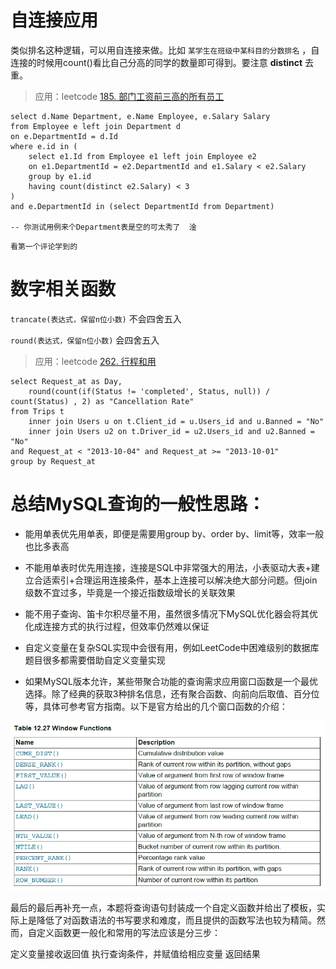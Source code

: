 # 自连接应用

类似排名这种逻辑，可以用自连接来做。比如   `某学生在班级中某科目的分数排名`   ，自连接的时候用count()看比自己分高的同学的数量即可得到。要注意   **distinct** 去重。

> 应用：leetcode [185. 部门工资前三高的所有员工](https://leetcode-cn.com/problems/department-top-three-salaries/)

```mysql
select d.Name Department, e.Name Employee, e.Salary Salary
from Employee e left join Department d
on e.DepartmentId = d.Id
where e.id in (
    select e1.Id from Employee e1 left join Employee e2 
    on e1.DepartmentId = e2.DepartmentId and e1.Salary < e2.Salary
    group by e1.id
    having count(distinct e2.Salary) < 3
)
and e.DepartmentId in (select DepartmentId from Department)

-- 你测试用例来个Department表是空的可太秀了  淦
```

`看第一个评论学到的`



# 数字相关函数

`trancate(表达式，保留n位小数)`    不会四舍五入

`round(表达式，保留n位小数)`    会四舍五入

> 应用：leetcode [262. 行程和用](https://leetcode-cn.com/problems/trips-and-users/)

```mysql
select Request_at as Day, 
	round(count(if(Status != 'completed', Status, null)) / count(Status) , 2) as "Cancellation Rate"
from Trips t
	inner join Users u on t.Client_id = u.Users_id and u.Banned = "No"
	inner join Users u2 on t.Driver_id = u2.Users_id and u2.Banned = "No"
and Request_at < "2013-10-04" and Request_at >= "2013-10-01"
group by Request_at
```





# 总结MySQL查询的一般性思路：

- 能用单表优先用单表，即便是需要用group by、order by、limit等，效率一般也比多表高

- 不能用单表时优先用连接，连接是SQL中非常强大的用法，小表驱动大表+建立合适索引+合理运用连接条件，基本上连接可以解决绝大部分问题。但join级数不宜过多，毕竟是一个接近指数级增长的关联效果

- 能不用子查询、笛卡尔积尽量不用，虽然很多情况下MySQL优化器会将其优化成连接方式的执行过程，但效率仍然难以保证

- 自定义变量在复杂SQL实现中会很有用，例如LeetCode中困难级别的数据库题目很多都需要借助自定义变量实现

- 如果MySQL版本允许，某些带聚合功能的查询需求应用窗口函数是一个最优选择。除了经典的获取3种排名信息，还有聚合函数、向前向后取值、百分位等，具体可参考官方指南。以下是官方给出的几个窗口函数的介绍：

![image.png](mysql8.0-window%20functions.png)


最后的最后再补充一点，本题将查询语句封装成一个自定义函数并给出了模板，实际上是降低了对函数语法的书写要求和难度，而且提供的函数写法也较为精简。然而，自定义函数更一般化和常用的写法应该是分三步：

定义变量接收返回值
执行查询条件，并赋值给相应变量
返回结果